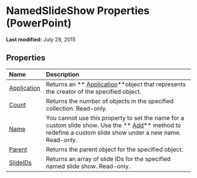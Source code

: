 
# NamedSlideShow Properties (PowerPoint)

 **Last modified:** July 28, 2015


## Properties



|**Name**|**Description**|
|:-----|:-----|
| [Application](7e8220b0-a010-a0b0-5baf-cc54cf0df233.md)|Returns an  ** [Application](978c2b99-4271-b953-4283-73b5f3d96f41.md)**object that represents the creator of the specified object.|
| [Count](09aeed71-dfc6-2ee6-1430-c5e7f0ed2bc1.md)|Returns the number of objects in the specified collection. Read-only.|
| [Name](fda5a218-764e-3792-809c-14d9e9da1ce2.md)|You cannot use this property to set the name for a custom slide show. Use the  ** [Add](413ea52c-95ba-8843-af72-952303328ebd.md)** method to redefine a custom slide show under a new name. Read-only.|
| [Parent](e4c06441-b641-30a3-5eef-b6cbacfcb9e2.md)|Returns the parent object for the specified object.|
| [SlideIDs](69c2a31e-bfb1-1a00-777f-4f5c46023ba0.md)|Returns an array of slide IDs for the specified named slide show. Read-only.|

